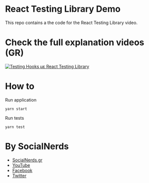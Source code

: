 # React Testing Library Demo
This repo contains a the code for the React Testing Library video.

# Check the full explanation videos (GR)
[![Testing Hooks με React Testing Library](https://img.youtube.com/vi/PN3N9CnjUCQ/0.jpg)](https://youtu.be/PN3N9CnjUCQ) 

# How to
Run application
~~~~
yarn start
~~~~

Run tests
~~~~
yarn test
~~~~


# By SocialNerds
* [SocialNerds.gr](https://www.socialnerds.gr/)
* [YouTube](https://www.youtube.com/SocialNerdsGR)
* [Facebook](https://www.facebook.com/SocialNerdsGR)
* [Twitter](https://twitter.com/socialnerdsgr)
